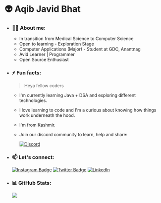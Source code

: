 # :alien: Aqib Javid Bhat
<!--
**aqib-m31/aqib-m31** is a ✨ _special_ ✨ repository because its `README.md` (this file) appears on your GitHub profile.

Here are some ideas to get you started:

- 🔭 I’m currently working on ...
- 🌱 I’m currently learning ...
- 👯 I’m looking to collaborate on ...
- 🤔 I’m looking for help with ...
- 💬 Ask me about ...
- 📫 How to reach me: ...
- 😄 Pronouns: ...
- ⚡ Fun fact: ...
-->
- ### :technologist: About me:
  - In transition from Medical Science to Computer Science
  - Open to learning - Exploration Stage
  - Computer Applications (Major) - Student at GDC, Anantnag
  - Avid Learner | Programmer
  - Open Source Enthusiast

- ### ⚡ Fun facts:
  > Heya fellow coders
  - I'm currently learning Java + DSA and exploring different technologies.
  - I love learning to code and I'm a curious about knowing how things work underneath the hood.
  - I'm from Kashmir.
  - Join our discord community to learn, help and share:
  
      [![Discord](https://img.shields.io/badge/Discord-%235865F2.svg?style=for-the-badge&logo=discord&logoColor=white)](https://discord.gg/mP8WuPVR2N)

- ### 📫 Let's connect:
    [![Instagram Badge](https://img.shields.io/badge/Instagram-E4405F?style=for-the-badge&logo=instagram&logoColor=white)](https://instagram.com/aqib_m31)
    [![Twitter Badge](https://img.shields.io/badge/Twitter-1DA1F2?style=for-the-badge&logo=twitter&logoColor=white)](https://twitter.com/aqib_m31)
    [![LinkedIn](https://img.shields.io/badge/linkedin-%230077B5.svg?style=for-the-badge&logo=linkedin&logoColor=white)](https://linkedin.com/in/aqibm31)

- ### 📊 GitHub Stats:
    ![](https://github-readme-stats.vercel.app/api?username=aqib-m31&theme=dark&hide_border=false&include_all_commits=false&count_private=false)
